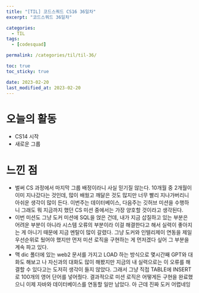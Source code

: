 ```yaml
---
title: "[TIL] 코드스쿼드 CS16 36일차"
excerpt: "코드스쿼드 36일차"

categories:
  - TIL
tags:
  - [codesquad]

permalink: /categories/til/til-36/

toc: true
toc_sticky: true

date: 2023-02-20
last_modified_at: 2023-02-20
---
```


# 오늘의 활동
- CS14 시작
- 새로운 그룹

# 느낀 점
- 벌써 CS 과정에서 마지막 그룹 배정이라니 사실 믿기질 않는다. 10개월 중 2개월이 이미 지나갔다는 것인데, 많이 배웠고 깨달은 것도 많지만 너무 빨리 지나가버리니 아쉬운 생각이 많이 든다. 이번주는 데이터베이스, 다음주는 깃허브 미션을 수행하니 그래도 뭐 지금까지 했던 CS 미션 중에서는 가장 양호할 것이라고 생각된다.
- 이번 미션도 그냥 도커 미션에 SQL을 얹은 건데, 내가 지금 삽질하고 있는 부분은 어려운 부분이 아니라 시스템 오류의 부분이라 이걸 해결한다고 해서 실력이 좋아지는 게 아니기 때문에 지금 멘탈이 많이 갈렸다. 그냥 도커와 인텔리제이 연동을 제일 우선순위로 뒀어야 했지만 먼저 미션 로직을 구현하는 게 먼저겠다 싶어 그 부분을 계속 파고 있다.
- 맥 dic 폴더에 있는 web2 문서를 가지고 LOAD 하는 방식으로 몇시간째 GPT와 대화도 해보고 나 자신과의 대화도 많이 해봤지만 지금의 내 실력으로는 이 오류를 해결할 수 있다고는 도저히 생각이 들지 않았다. 그래서 그냥 직접 TABLE에 INSERT로 100개의 영어 단어를 넣어줬다. 결과적으로 미션 로직은 어떻게든 구현을 완료했으니 이제 자바와 데이터베이스를 연동할 일만 남았다. 아 근데 진짜 도커 어렵네잉